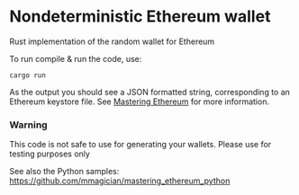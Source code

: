 # Nondeterministic Ethereum wallet
Rust implementation of the random wallet for Ethereum

To run compile & run the code, use:
```
cargo run
```

As the output you should see a JSON formatted string, corresponding to an Ethereum keystore file.
See [Mastering Ethereum](https://github.com/ethereumbook/ethereumbook/blob/develop/05wallets.asciidoc) for more information.

### Warning

This code is not safe to use for generating your wallets. Please use for testing purposes only


See also the Python samples: https://github.com/mmagician/mastering_ethereum_python
